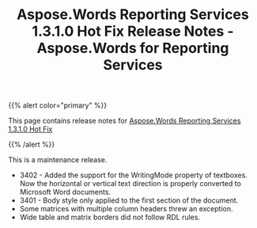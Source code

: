 ﻿---
title: Aspose.Words Reporting Services 1.3.1.0 Hot Fix Release Notes - Aspose.Words for Reporting Services
articleTitle: Aspose.Words Reporting Services 1.3.1.0 Hot Fix Release Notes
linktitle: Aspose.Words Reporting Services 1.3.1.0 Hot Fix Release Notes
description: "Aspose.Words Reporting Services 1.3.1.0 Hot Fix Release Notes – the latest updates and fixes."
type: docs
weight: 170
url: /reportingservices/aspose-words-reporting-services-1-3-1-0-hot-fix-release-notes/
---

{{% alert color="primary" %}}

This page contains release notes for [Aspose.Words Reporting Services 1.3.1.0 Hot Fix](https://downloads.aspose.com/words/reportingservices/new-releases/aspose.words-reporting-services-1.3.1.0-hot-fix/)

{{% /alert %}}

This is a maintenance release.

- 3402 - Added the support for the WritingMode property of textboxes. Now the horizontal or vertical text direction is properly converted to Microsoft Word documents.
- 3401 - Body style only applied to the first section of the document.
- Some matrices with multiple column headers threw an exception.
- Wide table and matrix borders did not follow RDL rules.
